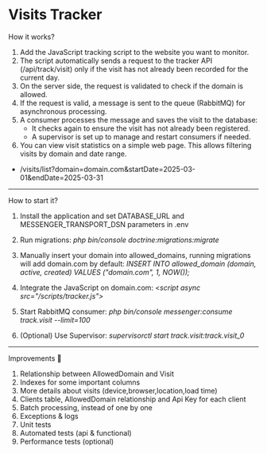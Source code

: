 # Visits Tracker

How it works?

1. Add the JavaScript tracking script to the website you want to monitor.
2. The script automatically sends a request to the tracker API (/api/track/visit) only if the visit has not already been recorded for the current day.
3. On the server side, the request is validated to check if the domain is allowed.
4. If the request is valid, a message is sent to the queue (RabbitMQ) for asynchronous processing.
5. A consumer processes the message and saves the visit to the database:
	- It checks again to ensure the visit has not already been registered.
	- A supervisor is set up to manage and restart consumers if needed.
6. You can view visit statistics on a simple web page. This allows filtering visits by domain and date range.
 - /visits/list?domain=domain.com&startDate=2025-03-01&endDate=2025-03-31

----

How to start it?

1. Install the application and set DATABASE_URL and MESSENGER_TRANSPORT_DSN parameters in .env

2. Run migrations: *php bin/console doctrine:migrations:migrate*

2. Manually insert your domain into allowed_domains, running migrations will add domain.com by default: *INSERT INTO allowed_domain (domain, active, created) VALUES ("domain.com", 1, NOW());*

3. Integrate the JavaScript on domain.com: <*script async src="/scripts/tracker.js"></script>*

4. Start RabbitMQ consumer: *php bin/console messenger:consume track.visit --limit=100*

5. (Optional) Use Supervisor: *supervisorctl start track.visit:track.visit_0*

----

Improvements &#128578;

1. Relationship between AllowedDomain and Visit
2. Indexes for some important columns 
3. More details about visits (device,browser,location,load time)
4. Clients table, AllowedDomain relationship and Api Key for each client
5. Batch processing, instead of one by one
6. Exceptions & logs
7. Unit tests
8. Automated tests (api & functional)
9. Performance tests (optional)
